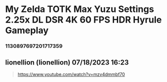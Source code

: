 # My Zelda TOTK Max Yuzu Settings 2.25x DL DSR 4K 60 FPS HDR Hyrule Gameplay
### 1130897697201717359
## lionellion (lionellion) 07/18/2023 16:23 

> https://www.youtube.com/watch?v=mzv4dmmbf70

